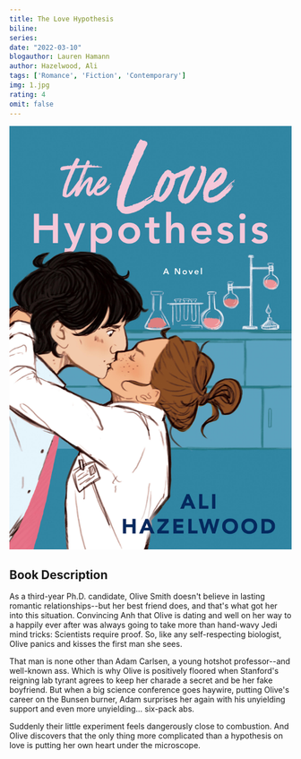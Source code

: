 ```yaml
---
title: The Love Hypothesis
biline:
series: 
date: "2022-03-10"
blogauthor: Lauren Hamann
author: Hazelwood, Ali
tags: ['Romance', 'Fiction', 'Contemporary']
img: 1.jpg
rating: 4
omit: false
---
```


![Book Cover](1.jpg)

## Book Description

As a third-year Ph.D. candidate, Olive Smith doesn't believe in lasting romantic relationships--but her best friend does, and that's what got her into this situation. Convincing Anh that Olive is dating and well on her way to a happily ever after was always going to take more than hand-wavy Jedi mind tricks: Scientists require proof. So, like any self-respecting biologist, Olive panics and kisses the first man she sees.

That man is none other than Adam Carlsen, a young hotshot professor--and well-known ass. Which is why Olive is positively floored when Stanford's reigning lab tyrant agrees to keep her charade a secret and be her fake boyfriend. But when a big science conference goes haywire, putting Olive's career on the Bunsen burner, Adam surprises her again with his unyielding support and even more unyielding... six-pack abs.

Suddenly their little experiment feels dangerously close to combustion. And Olive discovers that the only thing more complicated than a hypothesis on love is putting her own heart under the microscope.